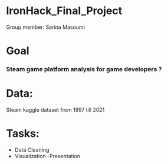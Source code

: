 # IronHack_Final_Project

Group member: Sarina Masoumi 


# Goal
### Steam game platform analysis for game developers ? 


# Data:

   Steam kaggle dataset from 1997 till 2021
  
  
# Tasks:
   
   - Data Cleaning
   - Visualization
   -Presentation

   
   
   
   
   
      
      
